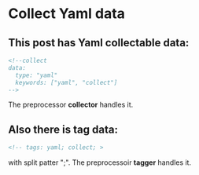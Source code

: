 # Collect Yaml data

<!-- tags yaml; collect; -->

<!--collect
data:
  type: "yaml"
  keywords: ["yaml", "collect"]
-->

## This post has Yaml collectable data:
```md
<!--collect
data:
  type: "yaml"
  keywords: ["yaml", "collect"]
-->
```
The preprocessor **collector** handles it.


## Also there is tag data:
```md
<!-- tags: yaml; collect; >
```
with split patter ";".
The preprocessoir **tagger** handles it.